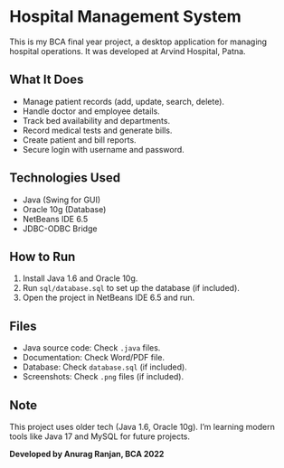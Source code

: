 # Hospital Management System

This is my BCA final year project, a desktop application for managing hospital operations. It was developed at Arvind Hospital, Patna.

## What It Does
- Manage patient records (add, update, search, delete).
- Handle doctor and employee details.
- Track bed availability and departments.
- Record medical tests and generate bills.
- Create patient and bill reports.
- Secure login with username and password.

## Technologies Used
- Java (Swing for GUI)
- Oracle 10g (Database)
- NetBeans IDE 6.5
- JDBC-ODBC Bridge

## How to Run
1. Install Java 1.6 and Oracle 10g.
2. Run `sql/database.sql` to set up the database (if included).
3. Open the project in NetBeans IDE 6.5 and run.

## Files
- Java source code: Check `.java` files.
- Documentation: Check Word/PDF file.
- Database: Check `database.sql` (if included).
- Screenshots: Check `.png` files (if included).

## Note
This project uses older tech (Java 1.6, Oracle 10g). I’m learning modern tools like Java 17 and MySQL for future projects.

**Developed by Anurag Ranjan, BCA 2022**
